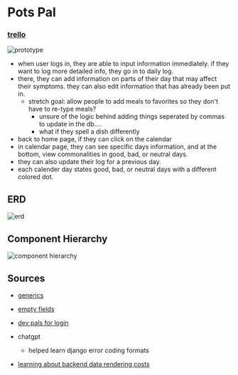# Pots Pal

### **[trello](https://trello.com/b/b7WofYMN/pots-pal)**

![prototype](https://i.imgur.com/9S5vwqi.png)

* when user logs in, they are able to input information immediately. if they want to log more detailed info, they go in to daily log. 
* there, they can add information on parts of their day that may affect their symptoms. they can also edit information that has already been put in. 
    * stretch goal: allow people to add meals to favorites so they don't have to re-type meals? 
        * unsure of the logic behind adding things seperated by commas to update in the db....
        * what if they spell a dish differently 
* back to home page, if they can click on the calendar 
* in calendar page, they can see specific days information, and at the bottom, view commonalities in good, bad, or neutral days. 
* they can also update their log for a previous day. 
* each calender day states good, bad, or neutral days with a different colored dot.

## ERD

![erd](https://i.imgur.com/Up58yV1.png)

## Component Hierarchy 

![component hierarchy](https://i.imgur.com/l6sMfjH.png)

## Sources 
* [generics](https://testdriven.io/blog/drf-views-part-2/)

* [empty fields](https://medium.com/@maruthurnavin/handling-empty-and-optional-fields-in-django-b7ef7979e83e#:~:text=Model%20Forms%3A%20When%20creating%20forms,in%20forms%20using%20blank%3DTrue.)

* [dev pals for login](https://github.com/kingwilldabeast/dev-pals)

* chatgpt
    * helped learn django error coding formats

* [learning about backend data rendering costs](https://community.weweb.io/t/fetching-data-and-filtering-best-practices/1001/12)
